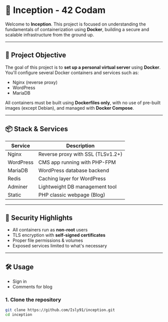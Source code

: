 # 🐳 Inception - 42 Codam

Welcome to **Inception**.
This project is focused on understanding the fundamentals of containerization using **Docker**, building a secure and scalable infrastructure from the ground up.

---

## 🚀 Project Objective

The goal of this project is to **set up a personal virtual server** using **Docker**. You'll configure several Docker containers and services such as:

- Nginx (reverse proxy)
- WordPress
- MariaDB

All containers must be built using **Dockerfiles only**, with no use of pre-built images (except Debian), and managed with **Docker Compose**.

---

## 📦 Stack & Services

| Service   | Description                        |
|-----------|------------------------------------|
| Nginx     | Reverse proxy with SSL (TLSv1.2+)  |
| WordPress | CMS app running with PHP-FPM       |
| MariaDB   | WordPress database backend         |
| Redis     | Caching layer for WordPress        |
| Adminer   | Lightweight DB management tool     |
| Static    | PHP classic webpage (Blog)         |

---

## 🔐 Security Highlights

- All containers run as **non-root** users
- TLS encryption with **self-signed certificates**
- Proper file permissions & volumes
- Exposed services limited to what's necessary

---

## 🛠 Usage

- Sign in
- Comments for blog

### 1. Clone the repository
```bash
git clone https://github.com/Isly91/inception.git
cd inception
